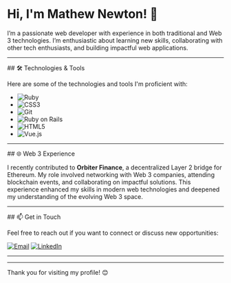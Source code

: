 # Hi, I'm Mathew Newton! 👋
I’m a passionate web developer with experience in both traditional and Web 3 technologies. I’m enthusiastic about learning new skills, collaborating with other tech enthusiasts, and building impactful web applications.
<hr>
## 🛠️ Technologies & Tools

Here are some of the technologies and tools I'm proficient with:

- ![Ruby](https://img.shields.io/badge/-Ruby-%23CC342D?logo=ruby&logoColor=white)
- ![CSS3](https://img.shields.io/badge/-CSS3-%231572B6?logo=css3&logoColor=white)
- ![Git](https://img.shields.io/badge/-Git-%23F05032?logo=git&logoColor=white)
- ![Ruby on Rails](https://img.shields.io/badge/-Ruby%20on%20Rails-%23CC0000?logo=ruby&logoColor=white)
- ![HTML5](https://img.shields.io/badge/-HTML5-%23E34F26?logo=html5&logoColor=white)
- ![Vue.js](https://img.shields.io/badge/-Vue.js-%234FC08D?logo=vue.js&logoColor=white)
<hr>
## 🌐 Web 3 Experience

I recently contributed to **Orbiter Finance**, a decentralized Layer 2 bridge for Ethereum. My role involved networking with Web 3 companies, attending blockchain events, and collaborating on impactful solutions. This experience enhanced my skills in modern web technologies and deepened my understanding of the evolving Web 3 space.
<hr>
## 📫 Get in Touch

Feel free to reach out if you want to connect or discuss new opportunities:

[![Email](https://img.shields.io/static/v1?message=Email&logo=gmail&label=&color=D14836&logoColor=white&style=for-the-badge)](mailto:mathewnewton1994@gmail.com)
[![LinkedIn](https://img.shields.io/static/v1?message=LinkedIn&logo=linkedin&label=&color=0077B5&logoColor=white&style=for-the-badge)](https://www.linkedin.com/in/mathew-newton1)

---

---

Thank you for visiting my profile! 😊
